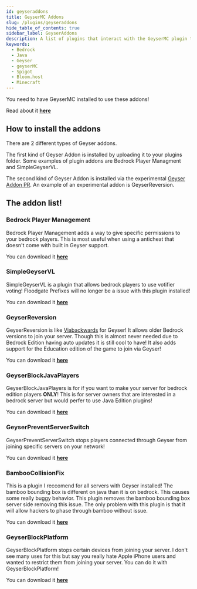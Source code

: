 ```yaml
---
id: geyseraddons
title: GeyserMC Addons
slug: /plugins/geyseraddons
hide_table_of_contents: true
sidebar_label: GeyserAddons
description: A list of plugins that interact with the GeyserMC plugin to make your experience even better!
keywords:
  - Bedrock
  - Java
  - Geyser
  - geyserMC
  - Spigot
  - Bloom.host
  - Minecraft
---
```


You need to have GeyserMC installed to use these addons!

Read about it [**here**](https://docs.bloom.host/plugins/geysermc)

## How to install the addons

There are 2 different types of Geyser addons.

The first kind of Geyser Addon is installed by uploading it to your plugins folder. Some examples of plugin addons are Bedrock Player Managment and SimpleGeyserVL.

The second kind of Geyser Addon is installed via the experimental [Geyser Addon PR](https://github.com/GeyserMC/Geyser/pull/742). An example of an experimental addon is GeyserReversion.

## The addon list!

### Bedrock Player Management
Bedrock Player Management adds a way to give specific permissions to your bedrock players.
This is most useful when using a anticheat that doesn't come with built in Geyser support.

You can download it [**here**](https://www.spigotmc.org/resources/bedrock-player-managment-for-floodgate-geyser.82278/)

### SimpleGeyserVL
SimpleGeyserVL is a plugin that allows bedrock players to use votifier voting!
Floodgate Prefixes will no longer be a issue with this plugin installed!

You can download it [**here**](https://www.spigotmc.org/resources/simplegeyservl.80300/)

### GeyserReversion
GeyserReversion is like [Viabackwards](https://docs.bloom.host/plugins/viaversion) for Geyser! It allows older Bedrock versions to join your server.
Though this is almost never needed due to Bedrock Edition having auto updates it is still cool to have!
It also adds support for the Education edition of the game to join via Geyser!

You can download it [**here**](https://github.com/bundabrg/GeyserReversion/releases)

### GeyserBlockJavaPlayers
GeyserBlockJavaPlayers is for if you want to make your server for bedrock edition players **ONLY**!
This is for server owners that are interested in a bedrock server but would perfer to use Java Edition plugins!

You can download it [**here**](https://github.com/Camotoy/GeyserBlockJavaPlayers/releases)

### GeyserPreventServerSwitch
GeyserPreventServerSwitch stops players connected through Geyser from joining specific servers on your network!

You can download it [**here**](https://github.com/Camotoy/GeyserPreventServerSwitch/releases)

### BambooCollisionFix
This is a plugin I reccomend for all servers with Geyser installed!
The bamboo bounding box is different on java than it is on bedrock. This causes some really buggy behavior. This plugin removes the bamboo bounding box server side removing this issue.
The only problem with this plugin is that it will allow hackers to phase through bamboo without issue.

You can download it [**here**](https://github.com/Camotoy/BambooCollisionFix/releases)

### GeyserBlockPlatform
GeyserBlockPlatform stops certain devices from joining your server.
I don't see many uses for this but say you really hate Apple iPhone users and wanted to restrict them from joining your server. You can do it with GeyserBlockPlatform!

You can download it [**here**](https://github.com/Camotoy/GeyserBlockPlatform/releases)
